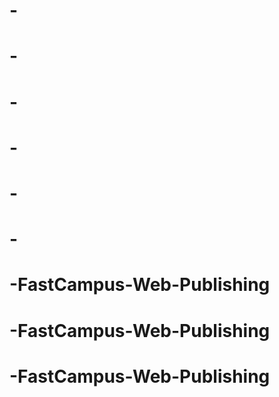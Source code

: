 # -
# -
# -
# -
# -
# -
# -FastCampus-Web-Publishing
# -FastCampus-Web-Publishing
# -FastCampus-Web-Publishing
